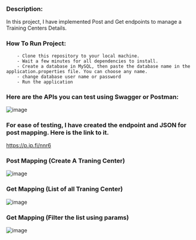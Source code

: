 ### Description:
   In this project, I have implemented Post and Get endpoints to manage a Training Centers Details. 

### How To Run Project:
        - Clone this repository to your local machine.
        - Wait a few minutes for all dependencies to install.
        - Create a database in MySQL, then paste the database name in the application.properties file. You can choose any name.
        - change database user name or password
        - Run the application

### Here are the APIs you can test using Swagger or Postman:
   ![image](https://github.com/ayushraj12009/Buyogo-Assignemnt/assets/51042913/79ef8636-8068-4783-af2b-544d5fb982e1)

### For ease of testing, I have created the endpoint and JSON for post mapping. Here is the link to it.
https://p.ip.fi/nnr6

### Post Mapping (Create A Traning Center)
![image](https://github.com/ayushraj12009/Buyogo-Assignemnt/assets/51042913/e911689f-c379-495d-8d47-00cf3293b94d)

### Get Mapping (List of all Traning Center)
![image](https://github.com/ayushraj12009/Buyogo-Assignemnt/assets/51042913/d43e4ad8-280f-4fe2-a36e-9c37aa58d90f)

### Get Mapping (Filter the list using params)
![image](https://github.com/ayushraj12009/Buyogo-Assignemnt/assets/51042913/7b78a3eb-58a2-4445-b004-bb7d81a51c07)

